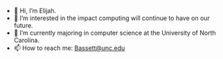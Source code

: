 - 👋 Hi, I’m Elijah.
- 👀 I’m interested in the impact computing will continue to have on our future.
- 🌱 I’m currently majoring in computer science at the University of North Carolina.
- 📫 How to reach me: Bassett@unc.edu

<!---
BassettUNC/BassettUNC is a ✨ special ✨ repository because its `README.md` (this file) appears on your GitHub profile.
You can click the Preview link to take a look at your changes.
--->
